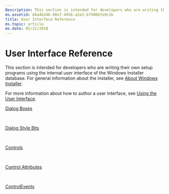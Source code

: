 ```yaml
---
Description: This section is intended for developers who are writing their own setup programs using the internal user interface of the Windows Installer database. For general information about the installer, see About Windows Installer.
ms.assetid: d4a4b34b-98e7-495b-a1e2-67586bfe9c1b
title: User Interface Reference
ms.topic: article
ms.date: 05/31/2018
---
```


# User Interface Reference

This section is intended for developers who are writing their own setup programs using the internal user interface of the Windows Installer database. For general information about the installer, see [About Windows Installer](about-windows-installer.md).

For more information about how to author a user interface, see [Using the User Interface](using-the-user-interface.md).

[Dialog Boxes](dialog-boxes.md)

 

[Dialog Style Bits](dialog-style-bits.md)

 

[Controls](controls.md)

 

[Control Attributes](control-attributes.md)

 

[ControlEvents](control-events.md)

 

 



